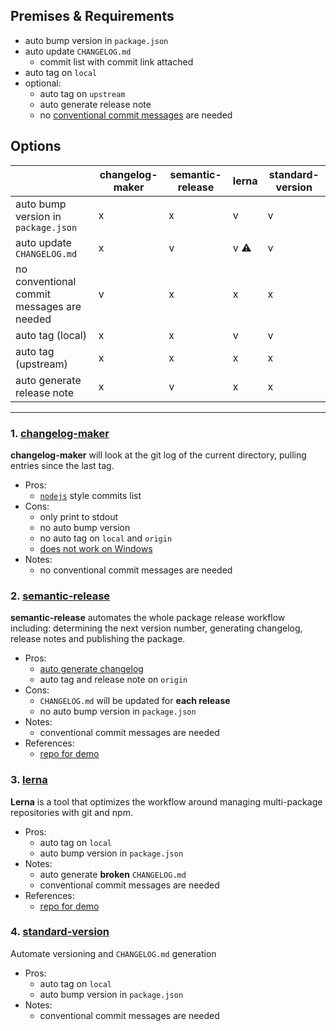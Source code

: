 ## Premises & Requirements
- auto bump version in `package.json`
- auto update `CHANGELOG.md`
  - commit list with commit link attached
- auto tag on `local`
- optional: 
  - auto tag on `upstream`
  - auto generate release note
  - no [conventional commit messages](https://www.conventionalcommits.org/en/v1.0.0/) are needed


## Options

|                                            |  changelog-maker|  semantic-release|  lerna| standard-version|
| -------------------------------------------| ----------------|------------------|-------|-----------------|
| auto bump version in `package.json`        | x               | x                |v      |v                |
| auto update `CHANGELOG.md`                 | x               | v                |v ⚠️    |v                |
| no conventional commit messages are needed | v               | x                |x      |x                |
| auto tag (local)                           | x               | x                |v      |v                |
| auto tag (upstream)                        | x               | x                |x      |x                |
| auto generate release note                 | x               | v                |x      |x                |

---

### 1. [**changelog-maker**](https://github.com/nodejs/changelog-maker)

**changelog-maker** will look at the git log of the current directory, pulling entries since the last tag.

- Pros: 
  - [`nodejs`](https://github.com/nodejs/node/blob/master/doc/changelogs/CHANGELOG_V13.md) style commits list 
- Cons:
  - only print to stdout
  - no auto bump version
  - no auto tag on `local` and `origin`
  - [does not work on Windows ](https://github.com/nodejs/changelog-maker/issues/63)
- Notes:
  - no conventional commit messages are needed

### 2. [**semantic-release**](https://github.com/semantic-release/semantic-release)

**semantic-release** automates the whole package release workflow including: determining the next version number, generating changelog, release notes and publishing the package.

- Pros: 
  - [auto generate changelog](https://github.com/semantic-release/changelog)
  - auto tag and release note on `origin`
- Cons:
  - `CHANGELOG.md` will be updated for **each release**
  - no auto bump version in `package.json`
- Notes:
  - conventional commit messages are needed
- References:
  - [repo for demo](https://github.com/taylrj/semantic-release-playground)

### 3. [**lerna**](https://github.com/lerna/lerna)

**Lerna** is a tool that optimizes the workflow around managing multi-package repositories with git and npm.

- Pros: 
  - auto tag on `local` 
  - auto bump version in `package.json`
- Notes:
  - auto generate **broken** `CHANGELOG.md` 
  - conventional commit messages are needed
- References:
  - [repo for demo](https://github.com/taylrj/lerna-playground)

### 4. [**standard-version**](https://github.com/conventional-changelog/standard-version)

Automate versioning and `CHANGELOG.md` generation

- Pros: 
  - auto tag on `local`
  - auto bump version in `package.json`
- Notes:
  - conventional commit messages are needed

